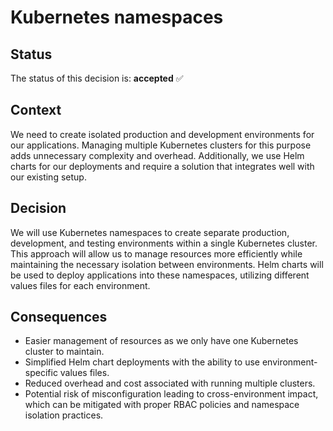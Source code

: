 # Kubernetes namespaces

## Status

The status of this decision is: **accepted** ✅

## Context

We need to create isolated production and development environments for our applications. Managing multiple Kubernetes clusters for this purpose adds unnecessary complexity and overhead. Additionally, we use Helm charts for our deployments and require a solution that integrates well with our existing setup.

## Decision

We will use Kubernetes namespaces to create separate production, development, and testing environments within a single Kubernetes cluster. This approach will allow us to manage resources more efficiently while maintaining the necessary isolation between environments. Helm charts will be used to deploy applications into these namespaces, utilizing different values files for each environment.

## Consequences

* Easier management of resources as we only have one Kubernetes cluster to maintain.
* Simplified Helm chart deployments with the ability to use environment-specific values files.
* Reduced overhead and cost associated with running multiple clusters.
* Potential risk of misconfiguration leading to cross-environment impact, which can be mitigated with proper RBAC policies and namespace isolation practices.
